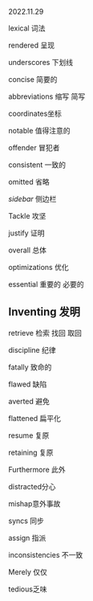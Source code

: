 2022.11.29

lexical 词法

rendered 呈现

underscores 下划线

concise 简要的

abbreviations 缩写 简写

coordinates坐标

notable 值得注意的

offender 冒犯者 

consistent 一致的

omitted  省略

*sidebar* 侧边栏

Tackle 攻坚

justify 证明

overall 总体

optimizations 优化

essential 重要的 必要的

## Inventing 发明

retrieve 检索 找回 取回

discipline 纪律

fatally 致命的

flawed 缺陷

averted 避免

flattened 扁平化

resume 复原

retaining 复原

Furthermore 此外

distracted分心

mishap意外事故

syncs 同步

assign 指派

inconsistencies 不一致

Merely 仅仅

tedious乏味

